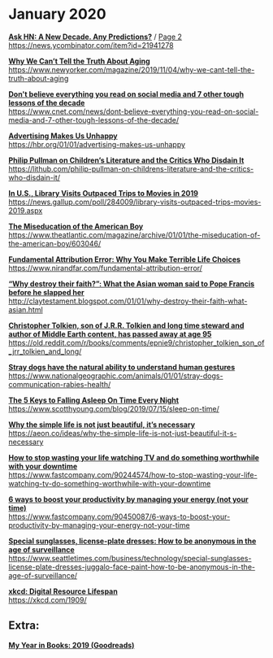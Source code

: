 # January 2020

[**Ask HN: A New Decade. Any Predictions?**](01/ask_hn__a_new_decade._any_predictions_page1____hacker_news_2020-01-19_10_57_07_pm.html) / [Page 2](01/ask_hn__a_new_decade._any_predictions_page2____hacker_news_2020-01-19_10_57_43_pm.html)
<br>
https://news.ycombinator.com/item?id=21941278

[**Why We Can’t Tell the Truth About Aging**](01/why_we_can’t_tell_the_truth_about_aging___the_new_yorker_2020-01-19_12_03_46_am.html)
<br>
https://www.newyorker.com/magazine/2019/11/04/why-we-cant-tell-the-truth-about-aging

[**Don't believe everything you read on social media and 7 other tough lessons of the decade**](01/don't_believe_everything_you_read_on_social_media_and_7_other_tough_lessons_of_the_decade_-_cnet_2020-01-19_12_16_58_am.html)
<br>
https://www.cnet.com/news/dont-believe-everything-you-read-on-social-media-and-7-other-tough-lessons-of-the-decade/

[**Advertising Makes Us Unhappy**](01/advertising_makes_us_unhappy_2020-01-17_11_08_16_pm.html)
<br>
https://hbr.org/01/01/advertising-makes-us-unhappy

[**Philip Pullman on Children’s Literature and the Critics Who Disdain It**](01/philip_pullman_on_children's_literature_and_the_critics_who_disdain_it___literary_hub_2020-01-17_11_59_56_pm.html)
<br>
https://lithub.com/philip-pullman-on-childrens-literature-and-the-critics-who-disdain-it/

[**In U.S., Library Visits Outpaced Trips to Movies in 2019**](01/in_us_library_visits_outpaced_trips_to_movies_in_2019_2020-02-01_7_42_36_am.html)
<br>
https://news.gallup.com/poll/284009/library-visits-outpaced-trips-movies-2019.aspx

[**The Miseducation of the American Boy**](01/the_miseducation_of_the_american_boy_-_the_atlantic_2020-01-19_12_09_35_am.html)
<br>
https://www.theatlantic.com/magazine/archive/01/01/the-miseducation-of-the-american-boy/603046/

[**Fundamental Attribution Error: Why You Make Terrible Life Choices**](01/fundamental_attribution_error__why_you_make_terrible_life_choices_2020-01-19_11_18_58_pm.html)
<br>
https://www.nirandfar.com/fundamental-attribution-error/

[**“Why destroy their faith?”: What the Asian woman said to Pope Francis before he slapped her**](01/why_destroy_their_faith__what_the_asian_woman_said_to_pope_francis_before_he_slapped_her_2020-01-19_12_27_09_am.html)
<br>
http://claytestament.blogspot.com/01/01/why-destroy-their-faith-what-asian.html

[**Christopher Tolkien, son of J.R.R. Tolkien and long time steward and author of Middle Earth content, has passed away at age 95**](01/christopher_tolkien_son_of_jrr_tolkien_long_time_steward_author_middle_earth_passed_away_age_95_2020-01-22_5_56_05_pm.html)
<br>
https://old.reddit.com/r/books/comments/epnie9/christopher_tolkien_son_of_jrr_tolkien_and_long/

[**Stray dogs have the natural ability to understand human gestures**](01/stray_dogs_have_the_natural_ability_to_understand_human_gestures_2020-01-26_8_52_29_pm.html)
<br>
https://www.nationalgeographic.com/animals/01/01/stray-dogs-communication-rabies-health/

[**The 5 Keys to Falling Asleep On Time Every Night**](01/the_5_keys_to_falling_asleep_on_time_every_night___scott_h_young_2020-01-19_12_14_40_am.html)
<br>
https://www.scotthyoung.com/blog/2019/07/15/sleep-on-time/

[**Why the simple life is not just beautiful, it’s necessary**](01/why_the_simple_life_is_not_just_beautiful,_it’s_necessary___aeon_ideas_2020-01-19_12_18_43_am.html)
<br>
https://aeon.co/ideas/why-the-simple-life-is-not-just-beautiful-it-s-necessary

[**How to stop wasting your life watching TV and do something worthwhile with your downtime**](01/how_to_stop_wasting_your_life_watching_tv_2020-01-19_12_22_09_am.html)
<br>
https://www.fastcompany.com/90244574/how-to-stop-wasting-your-life-watching-tv-do-something-worthwhile-with-your-downtime

[**6 ways to boost your productivity by managing your energy (not your time)**](01/6_ways_to_boost_your_productivity_by_managing_your_energy_not_your_time_2020-01-19_12_25_51_am.html)
<br>
https://www.fastcompany.com/90450087/6-ways-to-boost-your-productivity-by-managing-your-energy-not-your-time

[**Special sunglasses, license-plate dresses: How to be anonymous in the age of surveillance**](01/special_sunglasses,_license-plate_dresses__how_to_be_anonymous_in_the_age_of_surveillance___the_seattle_times_2020-01-19_12_30_04_am.html)
<br>
https://www.seattletimes.com/business/technology/special-sunglasses-license-plate-dresses-juggalo-face-paint-how-to-be-anonymous-in-the-age-of-surveillance/

[**xkcd: Digital Resource Lifespan**](01/xkcd__digital_resource_lifespan_2020-01-10_1_35_58_am.html)
<br>
https://xkcd.com/1909/

## Extra:
[**My Year in Books: 2019 (Goodreads)**](01/michael_mary’s_year_in_books_2019___goodreads_2020-01-10_1_32_27_am.html)
<br>